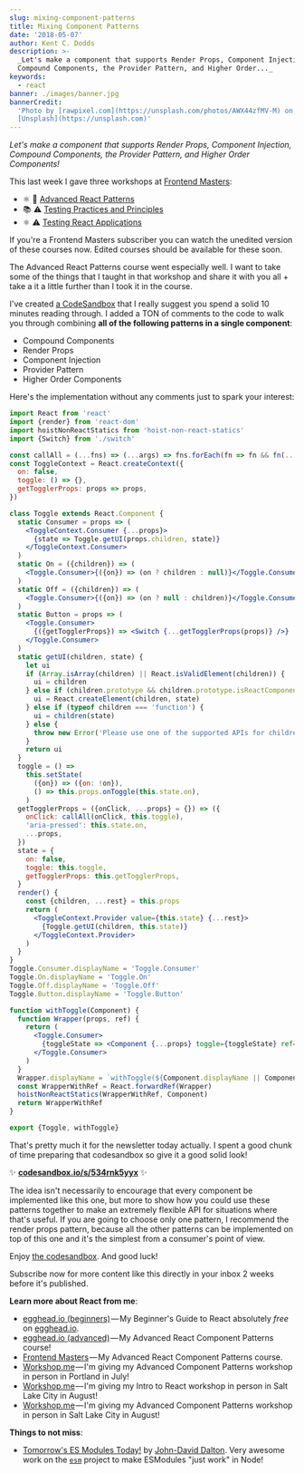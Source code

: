 ```yaml
---
slug: mixing-component-patterns
title: Mixing Component Patterns
date: '2018-05-07'
author: Kent C. Dodds
description: >-
  _Let's make a component that supports Render Props, Component Injection,
  Compound Components, the Provider Pattern, and Higher Order..._
keywords:
  - react
banner: ./images/banner.jpg
bannerCredit:
  'Photo by [rawpixel.com](https://unsplash.com/photos/AWX44zfMV-M) on
  [Unsplash](https://unsplash.com)'
---
```


_Let's make a component that supports Render Props, Component Injection,
Compound Components, the Provider Pattern, and Higher Order Components!_

This last week I gave three workshops at
[Frontend Masters](https://frontendmasters.com/):

- ⚛️ 💯
  [Advanced React Patterns](https://frontendmasters.com/workshops/advanced-react-patterns/)
- 📚 ⚠️
  [Testing Practices and Principles](https://frontendmasters.com/workshops/testing-practices-principles/)
- ⚛️ ⚠️
  [Testing React Applications](https://frontendmasters.com/workshops/testing-react-apps/)

If you're a Frontend Masters subscriber you can watch the unedited version of
these courses now. Edited courses should be available for these soon.

The Advanced React Patterns course went especially well. I want to take some of
the things that I taught in that workshop and share it with you all + take a it
a little further than I took it in the course.

I've created [a CodeSandbox](https://codesandbox.io/s/534rnk5yyx) that I really
suggest you spend a solid 10 minutes reading through. I added a TON of comments
to the code to walk you through combining **all of the following patterns in a
single component**:

- Compound Components
- Render Props
- Component Injection
- Provider Pattern
- Higher Order Components

Here's the implementation without any comments just to spark your interest:

```jsx
import React from 'react'
import {render} from 'react-dom'
import hoistNonReactStatics from 'hoist-non-react-statics'
import {Switch} from './switch'

const callAll = (...fns) => (...args) => fns.forEach(fn => fn && fn(...args))
const ToggleContext = React.createContext({
  on: false,
  toggle: () => {},
  getTogglerProps: props => props,
})

class Toggle extends React.Component {
  static Consumer = props => (
    <ToggleContext.Consumer {...props}>
      {state => Toggle.getUI(props.children, state)}
    </ToggleContext.Consumer>
  )
  static On = ({children}) => (
    <Toggle.Consumer>{({on}) => (on ? children : null)}</Toggle.Consumer>
  )
  static Off = ({children}) => (
    <Toggle.Consumer>{({on}) => (on ? null : children)}</Toggle.Consumer>
  )
  static Button = props => (
    <Toggle.Consumer>
      {({getTogglerProps}) => <Switch {...getTogglerProps(props)} />}
    </Toggle.Consumer>
  )
  static getUI(children, state) {
    let ui
    if (Array.isArray(children) || React.isValidElement(children)) {
      ui = children
    } else if (children.prototype && children.prototype.isReactComponent) {
      ui = React.createElement(children, state)
    } else if (typeof children === 'function') {
      ui = children(state)
    } else {
      throw new Error('Please use one of the supported APIs for children')
    }
    return ui
  }
  toggle = () =>
    this.setState(
      ({on}) => ({on: !on}),
      () => this.props.onToggle(this.state.on),
    )
  getTogglerProps = ({onClick, ...props} = {}) => ({
    onClick: callAll(onClick, this.toggle),
    'aria-pressed': this.state.on,
    ...props,
  })
  state = {
    on: false,
    toggle: this.toggle,
    getTogglerProps: this.getTogglerProps,
  }
  render() {
    const {children, ...rest} = this.props
    return (
      <ToggleContext.Provider value={this.state} {...rest}>
        {Toggle.getUI(children, this.state)}
      </ToggleContext.Provider>
    )
  }
}
Toggle.Consumer.displayName = 'Toggle.Consumer'
Toggle.On.displayName = 'Toggle.On'
Toggle.Off.displayName = 'Toggle.Off'
Toggle.Button.displayName = 'Toggle.Button'

function withToggle(Component) {
  function Wrapper(props, ref) {
    return (
      <Toggle.Consumer>
        {toggleState => <Component {...props} toggle={toggleState} ref={ref} />}
      </Toggle.Consumer>
    )
  }
  Wrapper.displayName = `withToggle(${Component.displayName || Component.name})`
  const WrapperWithRef = React.forwardRef(Wrapper)
  hoistNonReactStatics(WrapperWithRef, Component)
  return WrapperWithRef
}

export {Toggle, withToggle}
```

That's pretty much it for the newsletter today actually. I spent a good chunk of
time preparing that codesandbox so give it a good solid look!

✨ [**codesandbox.io/s/534rnk5yyx**](https://codesandbox.io/s/534rnk5yyx) ✨

The idea isn't necessarily to encourage that every component be implemented like
this one, but more to show how you could use these patterns together to make an
extremely flexible API for situations where that's useful. If you are going to
choose only one pattern, I recommend the render props pattern, because all the
other patterns can be implemented on top of this one and it's the simplest from
a consumer's point of view.

Enjoy [the codesandbox](https://codesandbox.io/s/534rnk5yyx). And good luck!

<figcaption>
  Subscribe now for more content like this directly in your inbox 2 weeks before it's published.
</figcaption>

**Learn more about React from me**:

- [egghead.io (beginners)](http://kcd.im/beginner-react) — My Beginner's Guide
  to React absolutely _free_ on [egghead.io](http://egghead.io/).
- [egghead.io (advanced)](http://kcd.im/advanced-react) — My Advanced React
  Component Patterns course!
- [Frontend Masters](https://frontendmasters.com/courses/advanced-react-patterns/) — My
  Advanced React Component Patterns course.
- [Workshop.me](https://workshop.me/2018-07-advanced-react?a=kent) — I'm giving
  my Advanced Component Patterns workshop in person in Portland in July!
- [Workshop.me](https://workshop.me/2018-08-react-intro?a=kent) — I'm giving my
  Intro to React workshop in person in Salt Lake City in August!
- [Workshop.me](https://workshop.me/2018-08-advanced-react?a=kent) — I'm giving
  my Advanced Component Patterns workshop in person in Salt Lake City in August!

**Things to not miss**:

- [Tomorrow's ES Modules Today!](https://medium.com/web-on-the-edge/tomorrows-es-modules-today-c53d29ac448c)
  by [John-David Dalton](https://twitter.com/jdalton/status/979052310843174913).
  Very awesome work on the [`esm`](https://www.npmjs.com/package/esm) project to
  make ESModules "just work" in Node!
